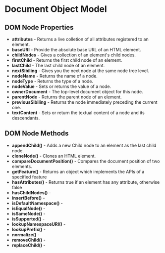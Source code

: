 # Document Object Model

## DOM Node Properties
- <strong>attributes</strong> - Returns a live colletion of all attributes registered to an element.
- <strong>baseURI</strong> - Provide the absolute base URL of an HTML element.
- <strong>childNodes</strong> - Gives a collection of an element's child nodes.
- <strong>firstChild</strong> - Returns the first child node of an element.
- <strong>lastChild</strong> - The last child node of an element.
- <strong>nextSibiling</strong> - Gives you the next node at the same node tree level.
- <strong>nodeName</strong> - Returns the name of a node.
- <strong>nodeType</strong> - Returns the type of a node.
- <strong>nodeValue</strong> - Sets or returns the value of a node.
- <strong>ownerDocument</strong> - The top-level document object for this node. 
- <strong>parentNode</strong> - Returns the parent node of an element.
- <strong>previousSibiling</strong> - Returns the node immediately preceding the current one.
- <strong>textContent</strong> - Sets or return the textual content of a node and its descendants.

## DOM Node Methods
- <strong>appendChild()</strong> - Adds a new Child node to an element as the last child node.
- <strong>cloneNode()</strong> - Clones an HTML element.
- <strong>compareDocumentPosition()</strong> - Compares the document position of two elements.
- <strong>getFeature()</strong> - Returns an object which implements the APIs of a specified feature
- <strong>hasAttributes()</strong> - Returns true if an element has any attribute, otherwise false
- <strong>hasChildNodes()</strong> -
- <strong>insertBefore()</strong> -
- <strong>isDefaultNamespace()</strong> -
- <strong>isEqualNode()</strong> -
- <strong>isSameNode()</strong> -
- <strong>isSupported()</strong> -
- <strong>lookupNamespaceURI()</strong> -
- <strong>lookupPrefix()</strong> -
- <strong>normalize()</strong> -
- <strong>removeChild()</strong> -
- <strong>replaceChild()</strong> -